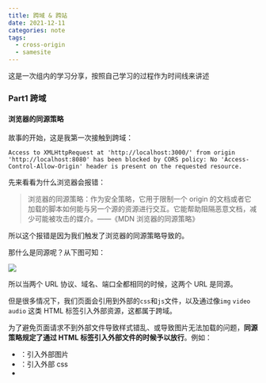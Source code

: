 ```yaml
---
title: 跨域 & 跨站
date: 2021-12-11
categories: note
tags:
  - cross-origin
  - samesite
---
```


这是一次组内的学习分享，按照自己学习的过程作为时间线来讲述

### Part1 跨域

#### 浏览器的同源策略
故事的开始，这是我第一次接触到跨域：

```shell
Access to XMLHttpRequest at 'http://localhost:3000/' from origin 'http://localhost:8080' has been blocked by CORS policy: No 'Access-Control-Allow-Origin' header is present on the requested resource.
```

先来看看为什么浏览器会报错：

> 浏览器的同源策略：作为安全策略，它用于限制一个 origin 的文档或者它加载的脚本如何能与另一个源的资源进行交互。它能帮助阻隔恶意文档，减少可能被攻击的媒介。——《MDN 浏览器的同源策略》

所以这个报错是因为我们触发了浏览器的同源策略导致的。

那什么是同源呢？从下图可知：

<!-- ![](https://cc20140820.github.io/my_pics/samesite/p1.png) -->

![](http://localhost:4000/my_pics/samesite/p1.png)

所以当两个 URL 协议、域名、端口全都相同的时候，这两个 URL 是同源。

但是很多情况下，我们页面会引用到外部的`css`和`js`文件，以及通过像`img` `video` `audio` 这类 HTML 标签引入外部资源，这都属于跨域。

为了避免页面请求不到外部文件导致样式错乱、或导致图片无法加载的问题，**同源策略规定了通过 HTML 标签引入外部文件的时候予以放行**。例如：

- **<img>**：引入外部图片
- **<link>**：引入外部 css
- **<script>**：引入外部 javascript
- .....

以上的情况属于跨域资源嵌入，这一般是允许的，但是跨域读操作却是被禁止的！！

而像发送`Ajax`请求、获取`DOM`、`js`对象都属于跨域读操作。

我的`Ajax`请求也正因为这个原因被同源策略禁止了。

转念一想，自从前后端分离后，前端网页和业务数据接口服务器常常不在一起，分属不同的域名或者使用不同的端口，前端请求接口显然会发生跨域，那业内普遍都是如何解决的呢？

#### 跨域的多种解决方案

- JSONP

**”既然规则中允许加载外部 JS 文件，我们为什么不利用它来实现外部接口的请求呢？“**

<!-- ![](https://cc20140820.github.io/my_pics/samesite/p2.png) -->

![](http://localhost:4000/my_pics/samesite/p2.png)

- Nginx 代理

**“因为跨域现象只在浏览器中存在，所以只要代理服务器将跨域请求转发即可”**

比如前端运行在`localhost:8080`, 接口放在`localhost:9527`

在 `http://localhost:8080/` 发送请求到`http://localhost:8080/api/getData`

通过代理后它其实获取的是 `http://localhost:9527/getData` 接口的数据。

下面是 conf 文件夹下的 `nginx.conf` 配置文件的内容：

```shell
user  root owner;
worker_processes  1;
events {
    worker_connections  1024;
}
http {
    include       mime.types;
    default_type  application/octet-stream;
    sendfile        on;
    keepalive_timeout  65;

    server {
        listen       8080;
        server_name  localhost;
        location / {
        #   root 为前端代码根路径
            root   /Users/caohanwen/cross-domain/web; #mac环境
            index  index.html index.htm;
        }
        #后台服务配置，配置了这个location便可以通过http://域名/xxxx 访问
        location ^~ /api/ {
						proxy_pass http://localhost:9527/;
            proxy_redirect  off;
            proxy_set_header  Host 127.0.0.1;
            proxy_set_header  X-Real-IP $remote_addr;
            proxy_set_header  X-Forwarded-For $proxy_add_x_forwarded_for;
            proxy_set_header   Cookie $http_cookie;
            allow  all;
        }
        error_page   500 502 503 504  /50x.html;
        location = /50x.html {
            root   html;
        }
    }
    include servers/*;
}
```

- Webpack

**通过 webpack-dev-server 代理服务转发跨域请求，和 Nginx 一样都是通过代理实现**

_package.json_ 文件，在 devDependencies 前加入如下代码：

```json
"scripts": {
    "serve": "webpack-dev-server"
}
```

_webpack.config.js_ ：

```js
module.exports = {
  entry: "./index.js",
  devServer: {
    port: 8080,
    host: "0.0.0.0",
    hot: true,
    proxy: {
      "/api": {
        target: "http://localhost:9527", //服务地址
        ws: false,
        changeOrigin: true,
        pathRewrite: { "^/api": "" },
      },
    },
  },
}
```

在命令行中执行命令`yarn serve` 启动开发服务，会看浏览器打开地址为 `http://0.0.0.0:8080/` 的页面，发送请求到`http://localhost:8080/api/getData` ，通过代理后它其实获取的是 `http://localhost:9527/getData` 接口的数据。

需要注意的是：用 webpack 开发环境处理了跨域，打包后要部署到生产环境的代码只是静态文件，是没有解决跨域的，不要误以为在开发环境用 webpack 处理了跨域，生产环境也就处理好了。

- postMessage+iframe(拍机堂与中台的收银台交互场景)

> `window.postMessage(message, targetOrigin)` 方法是 html5 新引进的特性，可以使用它来向其它的 window 对象发送消息，无论这个 window 对象是属于同源或不同源

下面是父页面通过 iframe 嵌入子页面后，用`postMessage`通信的 code demo：

父页面(`localhost:80`)：

```html
<div>
  <p class="title" onClick="this.sendMsg">发送消息</p>
  <iframe
    id="child"
    src="[http://localhost:81](http://192.168.169.1:81/test1)"
  ></iframe>
</div>
```

```jsx
sendMsg = () => {
  document
    .getElementById("child")
    .contentWindow.postMessage("hello", "http://localhost:81")
}
```

子页面(`localhost:81`)：

```html
<span id="message"></span>
```

```js
window.addEventListener(
  "message",
  function (event) {
    document.getElementById("message").innerHTML =
      "收到" + event.origin + "消息：" + event.data
  },
  false
)
```

- **CORS（W3C标准  Cross-Origin Resource Sharing，跨域资源共享）**
#### CORS原理

> CORS(跨源资源共享)是 W3C 的一个工作草案，定义了在访问跨源资源时，浏览器与服务器应该如何沟通。
Firefox 3.5+、Safari 4+、Chrome、iOS 版 Safari 都通过 XMLHttpRequest对象实现了对 CORS 的原生支持。在尝试打开不同来源的资源时，无需额外编写代码就可以触发这个行为。
> 

——*摘自《Javascript高级程序设计》*

CORS应该算是现在最为推荐的跨域处理方案。不像JSONP那样投机取巧，走的是正规路子，不仅适用于各种Method，而且更加方便和简单。当然**只有现代浏览器支持**。

他们在正式的跨域请求之前，先发送了一个`OPTIONS`请求去询问服务器是否允许接下来的跨域请求

“这怎么个询问法呢？”

浏览器和网站服务器商定了一下，在OPTIONS请求里新增了几个字段：

- `Origin`：发起请求原来的域
- `Access-Control-Request-Method`：将要发起的跨域请求方式
- `Access-Control-Request-Headers`：将要发起的跨域请求中包含的请求头字段

服务器在响应字段中来表明是否允许这个跨域请求，浏览器收到后检查如果不符合要求，就拒绝后面的请求

- `Access-Control-Allow-Origin`：允许哪些域来访问（***表示允许所有域的请求，但不能携带cookie**）
- `Access-Control-Allow-Methods`：允许哪些请求方式
- `Access-Control-Allow-Headers`：允许哪些请求头字段
- `Access-Control-Allow-Credentials`：**是否允许携带Cookie**
- `Access-Control-Max-Age`  询问结果的有效期（下面细说）

可以从下图来理解预请求的过程：

<!-- ![](https://cc20140820.github.io/my_pics/samesite/p3.png) -->

![](http://localhost:4000/my_pics/samesite/p3.png)

“每次请求都要发送预请求是不是太麻烦了？？？”

这里为了避免每次都要询问，CORS做了两个重要的优化：

1.第一，如果是一个简单请求，那就直接发起请求，只需在请求中加入**`Origin`**字段表明自己来源，在响应中检查`**Access-Control-Allow-Origin**`，如果不符合要求就报错。

2.服务器响应字段中有一个**`Access-Control-Max-Age`**，它表明了这个询问结果的有效期，只要在有效期内，也不必再次询问。

那么下面就用CORS解决我遇到的跨域问题：

因为只需要**后台做处理**就可以，前端直接访问**接口全路径。**

Node实现如下：

**demo1:**

```jsx
const express = require('express')
const app = express()
const port = 9527

//设置跨域访问
app.all('*', function (req, res, next) {
	res.header("Access-Control-Allow-Origin", "**"); //这个表示任意域名都可以访问，但不能携带cookie了
	res.header("Access-Control-Allow-Headers", "X-Requested-With");
	res.header("Access-Control-Allow-Methods", "PUT,POST,GET,DELETE,OPTIONS");
	res.header("X-Powered-By", ' 3.2.1')
	res.header("Content-Type", "application/json;charset=utf-8");
	next();
})

const server = app.listen(port, () => {
	console.log(Example app listening at <http://localhost>:${port})
})
```

**demo2:**

`$ npm install cors`

```jsx
var express = require('express')
var cors = require('cors')
var app = express()

var corsOptions = {
  origin: 'http://example.com', //只有example可以访问
  optionsSuccessStatus: 200 
}

app.get('/products/:id', cors(corsOptions), function (req, res, next) {
  res.json({msg: '只有example.com可以访问'})
})

app.listen(80, function () {
  console.log('CORS-enabled web server listening on port 80')
})
```

到这里，我遇到的跨域问题已经解决了，这里总结一下都学到了什么：

- 浏览器的同源策略
- 同源策略对跨域操作有什么限制
- 跨域的多种解决方案
- CORS原理
- node如何实现cors

#### Q&A 
有了跨域知识基础，现在我们看另外两个问题：

**a.跨域请求是否会主动携带cookie**

默认情况下，跨源请求不提供凭据(cookie、HTTP 认证及客户端 SSL 证明等)。

通过将withCredentials 属性设置为 true，可以指定某个请求应该发送凭据。如果服务器允许带凭据的请求，会用下面的 HTTP 头部来响应：`Access-Control-Allow-Credentials: true`

——*摘自《Javascript高级程序设计》*

**b. 跨域请求接口响应头设置 cookie 能否成功**

在未发生跨域的情况下，cookie设置的流程:

1. 客户端发送 HTTP 请求到服务器
2. 当服务器收到 HTTP 请求时，在响应头里面添加一个 Set-Cookie 字段 ✅
3. 浏览器收到响应后**种下 Cookie**
4. 之后对该服务器每一次请求中都通过 Cookie 字段将 Cookie 信息发送给服务器。

最后经过在网上的搜寻再结合实测，得出结论：

1. 前端设置withCredentials:true，后端即使不设置CORS头也可set-cookie成功
2. 前端不设置withCredentials或者false，set-cookie响应头会被直接忽略


### PART2 跨站

新的问题又出现了😵‍💫

Chrome版本升级后，很多中后台登录成功后Cookie无法传递导致登录状态失效

<!-- ![](https://cc20140820.github.io/my_pics/samesite/p4.png) -->
![](http://localhost:4000/my_pics/samesite/p4.png)

这段话翻译大致如下：Google发布的 Chrome 80 版本，将没有声明SameSite值的cookie默认设置为SameSite=Lax，以此来减少非安全第三方 cookie 的使用。

那么问题来了

**1.第三方是什么？**

**2.SameSite属性是什么？**

**3.Chrome为什么要这样做，我们要如何应对？**

#### 第三方（跨站）是什么？？？😵‍💫

跨站是与同站相反的概念，同站是指两个 URL 的 eTLD+1 相同， 其中，eTLD 表示有效顶级域名，注册于 Mozilla 维护的公共后缀列表（Public Suffix List）中，例如，.com、.co.uk、.github.io 等。eTLD+1 则表示，有效顶级域名+二级域名.

PS: 不需要考虑端口，但要考虑协议：在 Chrome 86/Firefox 79 中，浏览器增加了一个 Schemeful Same Site 的选项，将协议也增加到了 Same Site 的判断规则中。但是并不是完全的不等判断，可以理解是否有 SSL 的区别。例如 `http://` 和 `https://` 跨站，但 `wss://` 和 `https://` 则是同站，`ws://` 和 `http:/` 也算是同站。

举几个例子🌰：

[www.baidu.com](http://www.baidu.com)  & [www.taobao.com](http://www.taobao.com)  跨站

[www.m.taobao.com](http://www.m.taobao.com) & [www.pc.taobao.com](http://www.pc.taobao.com)  同站

[jack.github.io](http://jack.github.io) & [rose.github.io](http://rose.github.io)  跨站还是同站呢？

所以，如果我们本地请求 **sjapi.aihuishou.com/recycler-api/quotation/document/query**

本地URL需要是 **xxx.aihuishou.com** 这种格式，才不会跨站。

#### SameSite是什么？

SameSite 是HTTP响应头 Set-Cookie 的属性之一。

它允许您声明该Cookie是否仅限于同站或者同站上下文。

//表格
| 属性值 | 说明 |
| --- | :---: |
| None | Cookie将在所有上下文中发送，即允许跨域发送 |
| Lax(default) | Cookies允许与顶级导航一起发送，并将与第三方网站发起的GET请求一起发送。这是浏览器中的默认值 |
| Strict | Cookies只会在第一方上下文中发送，不会与第三方网站发起的请求一起发送 |

以前 `None` 是默认值，但最近浏览器版本将 `Lax` 作为默认值，用来防御CSRF攻击。

**我们中后台系统会不会被影响呢？**

看看从 `None` 改成 `Lax` 到底影响了哪些地方的 Cookies 的发送：

<!-- ![](https://cc20140820.github.io/my_pics/samesite/p5.png) -->
![](http://localhost:4000/my_pics/samesite/p5.png)

iframe 嵌入的 web 应用有很多是跨站的，都会受到影响。

由于我们 **FAT/UAT/生产环境** 的URL的 `eTLD+1` 都是 `aihuishou.com` ， 和请求接口的URL的`eTLD+1` 一致， 所以除了我们开发环境和一些跨站的`iframe`会受到影响，其余的没什么影响。

#### 跨站请求的解决方案

知道原理后，答案就显而易见了，**设置 SameSite 为 none** 即可！

以 Adobe 网站为例，查看请求可以看到：

<!-- ![](https://cc20140820.github.io/my_pics/samesite/p6.png) -->
![](http://localhost:4000/my_pics/samesite/p6.png)

这里有两点要注意的地方：

- *HTTP 接口不支持 SameSite=none*
- *需要 UA 检测，部分浏览器不能加 SameSite=none*

因为我们用的大多数都是HTTP接口，所以不适合用该方案

既然不支持三方cookie，那么和跨域同理，也可以使用反向代理解决(`nginx`)

目前的解决方案是用**SwitchHosts**切换我们的hosts:

```jsx
127.0.0.1  dev.aihuishou.com
```

如果使用的是Firefox，可以做如下配置，也能解决samesite导致的开发环境的问题：

Firefox打开 about:config
```js
network.cookie.sameSite.laxByDefault :false
security.fileuri.strict_origin_policy: false
```

#### Q&A 
学完了跨站，最后两个问题：

**c.跨站请求能否携带 cookie**

由于chrome80版本后，cookie的samesite属性的默认值从None变为了Lax，所以跨站请求默认不携带cookie。

**d. 跨站请求接口响应头设置 cookie 能否成功**

1. 前端设置withCredentials:true，后端即使不设置CORS头也可set-cookie成功
2. 前端不设置withCredentials或者false，set-cookie响应头会被直接忽略